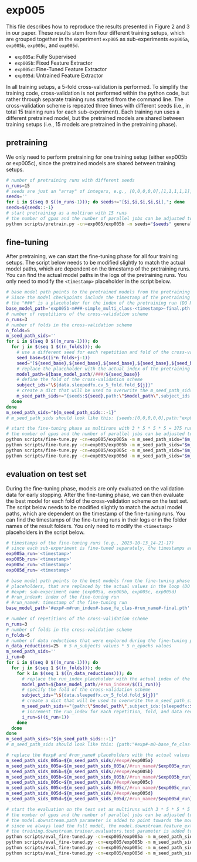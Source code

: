 # exp005

This file describes how to reproduce the results presented in Figure 2 and 3 in our paper.
These results stem from four different training setups, which are grouped together in the experiment `exp005` as
sub-experiments `exp005a`, `exp005b`, `exp005c`, and `exp005d`.

- `exp005a`: Fully Supervised
- `exp005b`: Fixed Feature Extractor
- `exp005c`: Fine-Tuned Feature Extractor
- `exp005d`: Untrained Feature Extractor

In all training setups, a 5-fold cross-validation is performed.
To simplify the training code, cross-validation is not performed within the python code, but rather through separate
training runs started from the command line.
The cross-validation scheme is repeated three times with different seeds (i.e., in total 15 training runs for each
sub-experiment).
Each training run uses a different pretrained model, but the pretrained models are shared between training setups (i.e.,
15 models are pretrained in the pretraining phase).

## pretraining

We only need to perform pretraining for one training setup (either exp005b or exp005c), since the pretrained models are
shared between training setups.

```bash
# number of pretraining runs with different seeds
n_runs=15
# seeds are just an "array" of integers, e.g., [0,0,0,0,0],[1,1,1,1,1],...
seeds=''
for i in $(seq 0 $((n_runs-1))); do seeds+="[$i,$i,$i,$i,$i],"; done
seeds=${seeds::-1}
# start pretraining as a multirun with 15 runs
# the number of gpus and the number of parallel jobs can be adjusted to the available resources
python scripts/pretrain.py -cn=exp005/exp005b -m seeds="$seeds" general.gpus=[0] hydra.launcher.n_jobs=10
```

## fine-tuning

After pretraining, we can start the fine-tuning phase for all four training setups.
The script below needs to be modified slightly to match the actual model paths, which are dependent on the timestamp of
the pretraining runs.
You can find the actual model paths in the logs of the pretraining runs.
You only need to modify the `<timestamp>` placeholder in the script below.

```bash
# base model path points to the pretrained models from the pretraining run
# Since the model checkpoints include the timestamp of the pretraining run, the actual model paths need to be adjusted manually (e.g., exp005b-m###-simple_multi_class-2023-10-12_18-34-48-final.pth).
# the "###" is a placeholder for the index of the pretraining run (DO NOT MODIFY)
base_model_path='exp005b-m###-simple_multi_class-<timestamp>-final.pth'
# number of repetitions of the cross-validation scheme
n_runs=3
# number of folds in the cross-validation scheme
n_folds=5
m_seed_path_sids=''
for i in $(seq 0 $((n_runs-1))); do
  for j in $(seq 1 $((n_folds))); do
    # use a different seed for each repetition and fold of the cross-validation scheme
    seed_base=$((i*n_folds+j-1))
    seed="[${seed_base},${seed_base},${seed_base},${seed_base},${seed_base}]"
    # replace the placeholder with the actual index of the pretraining run, which is the same as the seed
    model_path=${base_model_path//###/${seed_base}}
    # define the fold of the cross-validation scheme
    subject_ids="\${data.sleepedfx.cv_5_fold.fold_${j}}"
    # create a dict that will be used to overwrite the m_seed_path_sids parameter in the config
    m_seed_path_sids+="{seeds:${seed},path:\"$model_path\",subject_ids:{sleepedfx:${subject_ids}}},"
  done
done
m_seed_path_sids="${m_seed_path_sids::-1}"
# m_seed_path_sids should look like this: {seeds:[0,0,0,0,0],path:"exp005b-m0-simple_multi_class-2023-10-12_18-34-48-final.pth",subject_ids:{sleepedfx:${data.sleepedfx.cv_5_fold.fold_1}}},{seeds:[1,1,1,1,1],path:"exp005b-m1-simple_multi_class-2023-10-12_18-34-48-final.pth",subject_ids:{sleepedfx:${data.sleepedfx.cv_5_fold.fold_2}}},...

# start the fine-tuning phase as multiruns with 3 * 5 * 5 * 5 = 375 runs (number of repetitions * number of folds * number of n_subject values * number of n_epochs values)
# the number of gpus and the number of parallel jobs can be adjusted to the available resources
python scripts/fine-tune.py -cn=exp005/exp005a -m m_seed_path_sids="$m_seed_path_sids" data.downstream.train_dataloader.dataset.data_reducer.n_epochs=-1,50,130,340,900 data.downstream.train_dataloader.dataset.data_reducer.n_subjects=1,2,3,4,5 general.gpus=[0] hydra.launcher.n_jobs=10
python scripts/fine-tune.py -cn=exp005/exp005b -m m_seed_path_sids="$m_seed_path_sids" data.downstream.train_dataloader.dataset.data_reducer.n_epochs=-1,50,130,340,900 data.downstream.train_dataloader.dataset.data_reducer.n_subjects=1,2,3,4,5 general.gpus=[0] hydra.launcher.n_jobs=10
python scripts/fine-tune.py -cn=exp005/exp005c -m m_seed_path_sids="$m_seed_path_sids" data.downstream.train_dataloader.dataset.data_reducer.n_epochs=-1,50,130,340,900 data.downstream.train_dataloader.dataset.data_reducer.n_subjects=1,2,3,4,5 general.gpus=[0] hydra.launcher.n_jobs=10
python scripts/fine-tune.py -cn=exp005/exp005d -m m_seed_path_sids="$m_seed_path_sids" data.downstream.train_dataloader.dataset.data_reducer.n_epochs=-1,50,130,340,900 data.downstream.train_dataloader.dataset.data_reducer.n_subjects=1,2,3,4,5 general.gpus=[0] hydra.launcher.n_jobs=10
```

## evaluation on test set

During the fine-tuning phase, models are only evaluated on the validation data for early stopping.
After the fine-tuning phase, we can then evaluate the best model for each fold of the cross-validation scheme on the
test set.
The script below needs to be modified slightly to match the actual model paths, which are dependent on the timestamp of
the fine-tuning runs.
You can find the timestamps of the fine-tuning runs in their logs or in the folder names of the result folders.
You only need to modify the `<timestamp>` placeholders in the script below.

```bash
# timestamps of the fine-tuning runs (e.g., 2023-10-13_14-21-17)
# since each sub-experiment is fine-tuned separately, the timestamps are different for each sub-experiment
exp005a_run='<timestamp>'
exp005b_run='<timestamp>'
exp005c_run='<timestamp>'
exp005d_run='<timestamp>'

# base model path points to the best models from the fine-tuning phase
# placeholders, that are replaced by the actual values in the loop (DO NOT MODIFY):
# #exp#: sub-experiment name (exp005a, exp005b, exp005c, exp005d)
# #run_index#: index of the fine-tuning run
# #run_name#: timestamp of the fine-tuning run
base_model_path='#exp#-m#run_index#-base_fe_clas-#run_name#-final.pth'

# number of repetitions of the cross-validation scheme
n_runs=3
# number of folds in the cross-validation scheme
n_folds=5
# number of data reductions that were explored during the fine-tuning phase
n_data_reductions=25  # 5 n_subjects values * 5 n_epochs values
m_seed_path_sids=''
i_run=0
for i in $(seq 0 $((n_runs-1))); do
  for j in $(seq 1 $((n_folds))); do
    for k in $(seq 1 $((n_data_reductions))); do
      # replace the run_index placeholder with the actual index of the fine-tuning run
      model_path=${base_model_path//#run_index#/$((i_run))}
      # specify the fold of the cross-validation scheme
      subject_ids="\${data.sleepedfx.cv_5_fold.fold_${j}}"
      # create a dict that will be used to overwrite the m_seed_path_sids parameter in the config
      m_seed_path_sids+="{path:\"$model_path\",subject_ids:{sleepedfx:${subject_ids}}},"
      # increment the run_index for each repetition, fold, and data reduction
      i_run=$((i_run+1))
    done
  done
done
m_seed_path_sids="${m_seed_path_sids::-1}"
# m_seed_path_sids should look like this: {path:"#exp#-m0-base_fe_clas-#run_name#-final.pth",subject_ids:{sleepedfx:${data.sleepedfx.cv_5_fold.fold_1}}},{path:"#exp#-m1-base_fe_clas-#run_name#-final.pth",subject_ids:{sleepedfx:${data.sleepedfx.cv_5_fold.fold_2}}},...

# replace the #exp# and #run_name# placeholders with the actual values for each sub-experiment
m_seed_path_sids_005a=${m_seed_path_sids//#exp#/exp005a}
m_seed_path_sids_005a=${m_seed_path_sids_005a//#run_name#/$exp005a_run}
m_seed_path_sids_005b=${m_seed_path_sids//#exp#/exp005b}
m_seed_path_sids_005b=${m_seed_path_sids_005b//#run_name#/$exp005b_run}
m_seed_path_sids_005c=${m_seed_path_sids//#exp#/exp005c}
m_seed_path_sids_005c=${m_seed_path_sids_005c//#run_name#/$exp005c_run}
m_seed_path_sids_005d=${m_seed_path_sids//#exp#/exp005d}
m_seed_path_sids_005d=${m_seed_path_sids_005d//#run_name#/$exp005d_run}

# start the evaluation on the test set as multiruns with 3 * 5 * 5 * 5 = 375 runs (number of repetitions * number of folds * number of n_subject values * number of n_epochs values)
# the number of gpus and the number of parallel jobs can be adjusted to the available resources
# the model.downstream.path parameter is added to point towards the model path defined in m_seed_path_sids
# since we always load the full model, the model.downstream.feature_extractor.path parameter is set to null
# the training.downstream.trainer.evaluators.test parameter is added to specify the evaluator that should be used for the test set
python scripts/eval_fine-tuned.py -cn=exp005/exp005a -m m_seed_path_sids="$m_seed_path_sids_005a" +model.downstream.path='${m_seed_path_sids.path}' +training.downstream.trainer.evaluators.test='${evaluators.downstream.test}' model.downstream.feature_extractor.path=null general.gpus=[0] hydra.launcher.n_jobs=10
python scripts/eval_fine-tuned.py -cn=exp005/exp005b -m m_seed_path_sids="$m_seed_path_sids_005b" +model.downstream.path='${m_seed_path_sids.path}' +training.downstream.trainer.evaluators.test='${evaluators.downstream.test}' model.downstream.feature_extractor.path=null general.gpus=[0] hydra.launcher.n_jobs=10
python scripts/eval_fine-tuned.py -cn=exp005/exp005c -m m_seed_path_sids="$m_seed_path_sids_005c" +model.downstream.path='${m_seed_path_sids.path}' +training.downstream.trainer.evaluators.test='${evaluators.downstream.test}' model.downstream.feature_extractor.path=null general.gpus=[0] hydra.launcher.n_jobs=10
python scripts/eval_fine-tuned.py -cn=exp005/exp005d -m m_seed_path_sids="$m_seed_path_sids_005d" +model.downstream.path='${m_seed_path_sids.path}' +training.downstream.trainer.evaluators.test='${evaluators.downstream.test}' model.downstream.feature_extractor.path=null general.gpus=[0] hydra.launcher.n_jobs=10
```
